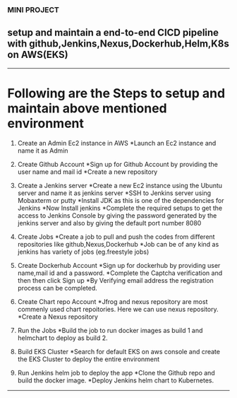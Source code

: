 ###    MINI PROJECT    ###

## setup and maintain a end-to-end CICD pipeline with github,Jenkins,Nexus,Dockerhub,Helm,K8s on AWS(EKS)
---
# Following are the Steps to setup and maintain above mentioned environment

1. Create an Admin Ec2 instance in AWS
    *Launch an Ec2 instance and name it as Admin

2. Create Github Account
    *Sign up for Github Account by providing the user name and mail id 
    *Create a new repository 

3. Create a Jenkins server
    *Create a new Ec2 instance using the Ubuntu server and name it as jenkins server
    *SSH to Jenkins server using Mobaxterm or putty
    *Install JDK as this is one of the dependencies for Jenkins
    *Now Install jenkins
    *Complete the required setups to get the access to Jenkins Console by giving the password generated by the jenkins server and also by giving the default port number 8080

4. Create Jobs
    *Create a job to pull and push the codes from different repositories like github,Nexus,Dockerhub
    *Job can be of any kind as jenkins has variety of jobs (eg.freestyle jobs) 

5. Create Dockerhub Account
    *Sign up for dockerhub by providing user name,mail id and a password.
    *Complete the Captcha verification and then then click Sign up
    *By Verifying email address the registration process can be completed.

6. Create Chart repo Account
    *Jfrog and nexus repository are most commenly used chart repoitories. Here we can use nexus repository.
    *Create a Nexus repository

7. Run the Jobs
    *Build the job to run docker images as build 1 and helmchart to deploy as build 2.

8. Build EKS Cluster
    *Search for default EKS on aws console and create the EKS Cluster to deploy the entire environment 

9. Run Jenkins helm job to deploy the app
    *Clone the Github repo and build the docker image.
    *Deploy Jenkins helm chart to Kubernetes.

---